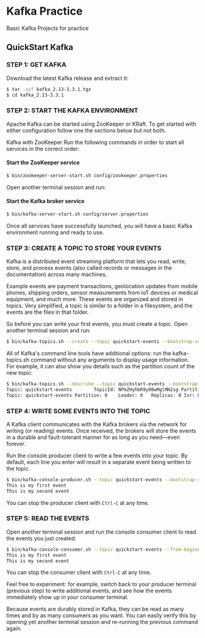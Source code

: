 # Kafka Practice
Basic Kafka Projects for practice

## QuickStart Kafka

### STEP 1: GET KAFKA
Download the latest Kafka release and extract it:

```bash
$ tar -xzf kafka_2.13-3.3.1.tgz
$ cd kafka_2.13-3.3.1
```

### STEP 2: START THE KAFKA ENVIRONMENT
Apache Kafka can be started using ZooKeeper or KRaft. To get started with either configuration follow one the sections below but not both.

Kafka with ZooKeeper
Run the following commands in order to start all services in the correct order:

#### Start the ZooKeeper service
```bash
$ bin/zookeeper-server-start.sh config/zookeeper.properties
```
Open another terminal session and run:


#### Start the Kafka broker service
```bash
$ bin/kafka-server-start.sh config/server.properties
```
Once all services have successfully launched, you will have a basic Kafka environment running and ready to use.

### STEP 3: CREATE A TOPIC TO STORE YOUR EVENTS

Kafka is a distributed event streaming platform that lets you read, write, store, and process events (also called records or messages in the documentation) across many machines.

Example events are payment transactions, geolocation updates from mobile phones, shipping orders, sensor measurements from IoT devices or medical equipment, and much more. These events are organized and stored in topics. Very simplified, a topic is similar to a folder in a filesystem, and the events are the files in that folder.

So before you can write your first events, you must create a topic. Open another terminal session and run:

```bash
$ bin/kafka-topics.sh --create --topic quickstart-events --bootstrap-server localhost:9092
```
All of Kafka's command line tools have additional options: run the kafka-topics.sh command without any arguments to display usage information. For example, it can also show you details such as the partition count of the new topic:

```bash
$ bin/kafka-topics.sh --describe --topic quickstart-events --bootstrap-server localhost:9092
Topic: quickstart-events        TopicId: NPmZHyhbR9y00wMglMH2sg PartitionCount: 1       ReplicationFactor: 1	Configs:
Topic: quickstart-events Partition: 0    Leader: 0   Replicas: 0 Isr: 0
```

### STEP 4: WRITE SOME EVENTS INTO THE TOPIC
A Kafka client communicates with the Kafka brokers via the network for writing (or reading) events. Once received, the brokers will store the events in a durable and fault-tolerant manner for as long as you need—even forever.

Run the console producer client to write a few events into your topic. By default, each line you enter will result in a separate event being written to the topic.

```bash
$ bin/kafka-console-producer.sh --topic quickstart-events --bootstrap-server localhost:9092
This is my first event
This is my second event
```
You can stop the producer client with `Ctrl-C` at any time.

### STEP 5: READ THE EVENTS
Open another terminal session and run the console consumer client to read the events you just created:

```bash
$ bin/kafka-console-consumer.sh --topic quickstart-events --from-beginning --bootstrap-server localhost:9092
This is my first event
This is my second event
```
You can stop the consumer client with `Ctrl-C` at any time.

Feel free to experiment: for example, switch back to your producer terminal (previous step) to write additional events, and see how the events immediately show up in your consumer terminal.

Because events are durably stored in Kafka, they can be read as many times and by as many consumers as you want. You can easily verify this by opening yet another terminal session and re-running the previous command again.